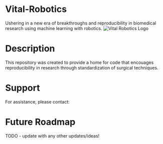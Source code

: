 # Vital-Robotics
Ushering in a new era of breakthroughs and reproducibility in biomedical research using machine learning with robotics.
![Vital Robotics Logo](logo.png)

# Description
This repository was created to provide a home for code that encouages reproducibility in research through standardization of surgical techniques.


# Support
For assistance, please contact:


# Future Roadmap
TODO - update with any other updates/ideas!

